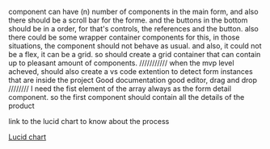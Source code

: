 component can have (n) number of components in the main form, and also there should be a scroll bar for the forme.
and the buttons in the bottom should be in a order, for that's controls, the references and the button.
also there could be some wrapper container components for this, in those situations, the component should not behave as usual. and also, it could not be a flex, it can be a grid. so should create a grid container that can contain up to pleasant amount of components.
///////////
when the mvp level acheved, should also create a vs code extention to detect form instances that are inside the project
Good documentation
good editor, drag and drop
////////
I need the fist element of the array always as the form detail component. so the first component should contain all the details of the product

link to the lucid chart to know about the process

[Lucid chart](https://lucid.app/lucidspark/0cd86bfd-4b15-48de-b0c0-2b71a3e596ac/edit?viewport_loc=-2589%2C-1134%2C3357%2C1961%2C0_0&invitationId=inv_32e4ebc8-e8b5-4541-96c4-45ddcde56506)
